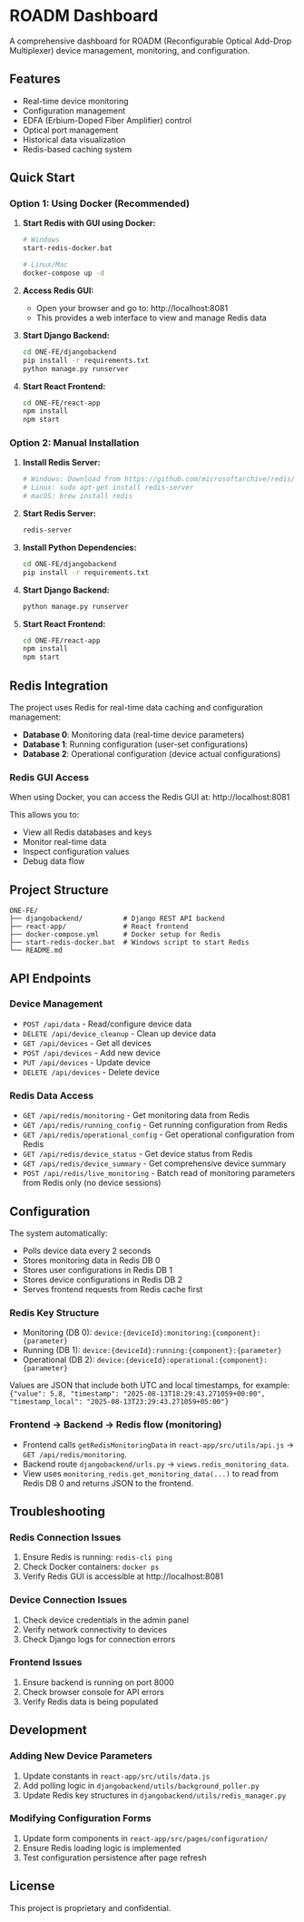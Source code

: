 # ROADM Dashboard

A comprehensive dashboard for ROADM (Reconfigurable Optical Add-Drop Multiplexer) device management, monitoring, and configuration.

## Features

- Real-time device monitoring
- Configuration management
- EDFA (Erbium-Doped Fiber Amplifier) control
- Optical port management
- Historical data visualization
- Redis-based caching system

## Quick Start

### Option 1: Using Docker (Recommended)

1. **Start Redis with GUI using Docker:**
   ```bash
   # Windows
   start-redis-docker.bat
   
   # Linux/Mac
   docker-compose up -d
   ```

2. **Access Redis GUI:**
   - Open your browser and go to: http://localhost:8081
   - This provides a web interface to view and manage Redis data

3. **Start Django Backend:**
   ```bash
   cd ONE-FE/djangobackend
   pip install -r requirements.txt
   python manage.py runserver
   ```

4. **Start React Frontend:**
   ```bash
   cd ONE-FE/react-app
   npm install
   npm start
   ```

### Option 2: Manual Installation

1. **Install Redis Server:**
   ```bash
   # Windows: Download from https://github.com/microsoftarchive/redis/releases
   # Linux: sudo apt-get install redis-server
   # macOS: brew install redis
   ```

2. **Start Redis Server:**
   ```bash
   redis-server
   ```

3. **Install Python Dependencies:**
   ```bash
   cd ONE-FE/djangobackend
   pip install -r requirements.txt
   ```

4. **Start Django Backend:**
   ```bash
   python manage.py runserver
   ```

5. **Start React Frontend:**
   ```bash
   cd ONE-FE/react-app
   npm install
   npm start
   ```

## Redis Integration

The project uses Redis for real-time data caching and configuration management:

- **Database 0**: Monitoring data (real-time device parameters)
- **Database 1**: Running configuration (user-set configurations)
- **Database 2**: Operational configuration (device actual configurations)

### Redis GUI Access

When using Docker, you can access the Redis GUI at: http://localhost:8081

This allows you to:
- View all Redis databases and keys
- Monitor real-time data
- Inspect configuration values
- Debug data flow

## Project Structure

```
ONE-FE/
├── djangobackend/          # Django REST API backend
├── react-app/              # React frontend
├── docker-compose.yml      # Docker setup for Redis
├── start-redis-docker.bat  # Windows script to start Redis
└── README.md
```

## API Endpoints

### Device Management
- `POST /api/data` - Read/configure device data
- `DELETE /api/device_cleanup` - Clean up device data
- `GET /api/devices` - Get all devices
- `POST /api/devices` - Add new device
- `PUT /api/devices` - Update device
- `DELETE /api/devices` - Delete device

### Redis Data Access
- `GET /api/redis/monitoring` - Get monitoring data from Redis
- `GET /api/redis/running_config` - Get running configuration from Redis
- `GET /api/redis/operational_config` - Get operational configuration from Redis
- `GET /api/redis/device_status` - Get device status from Redis
- `GET /api/redis/device_summary` - Get comprehensive device summary
- `POST /api/redis/live_monitoring` - Batch read of monitoring parameters from Redis only (no device sessions)

## Configuration

The system automatically:
- Polls device data every 2 seconds
- Stores monitoring data in Redis DB 0
- Stores user configurations in Redis DB 1
- Stores device configurations in Redis DB 2
- Serves frontend requests from Redis cache first

### Redis Key Structure
- Monitoring (DB 0): `device:{deviceId}:monitoring:{component}:{parameter}`
- Running (DB 1): `device:{deviceId}:running:{component}:{parameter}`
- Operational (DB 2): `device:{deviceId}:operational:{component}:{parameter}`

Values are JSON that include both UTC and local timestamps, for example:
`{"value": 5.8, "timestamp": "2025-08-13T18:29:43.271059+00:00", "timestamp_local": "2025-08-13T23:29:43.271059+05:00"}`

### Frontend → Backend → Redis flow (monitoring)
- Frontend calls `getRedisMonitoringData` in `react-app/src/utils/api.js` → `GET /api/redis/monitoring`.
- Backend route `djangobackend/urls.py` → `views.redis_monitoring_data`.
- View uses `monitoring_redis.get_monitoring_data(...)` to read from Redis DB 0 and returns JSON to the frontend.

## Troubleshooting

### Redis Connection Issues
1. Ensure Redis is running: `redis-cli ping`
2. Check Docker containers: `docker ps`
3. Verify Redis GUI is accessible at http://localhost:8081

### Device Connection Issues
1. Check device credentials in the admin panel
2. Verify network connectivity to devices
3. Check Django logs for connection errors

### Frontend Issues
1. Ensure backend is running on port 8000
2. Check browser console for API errors
3. Verify Redis data is being populated

## Development

### Adding New Device Parameters
1. Update constants in `react-app/src/utils/data.js`
2. Add polling logic in `djangobackend/utils/background_poller.py`
3. Update Redis key structures in `djangobackend/utils/redis_manager.py`

### Modifying Configuration Forms
1. Update form components in `react-app/src/pages/configuration/`
2. Ensure Redis loading logic is implemented
3. Test configuration persistence after page refresh

## License

This project is proprietary and confidential.

